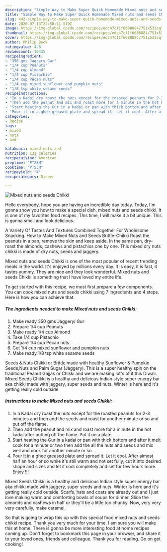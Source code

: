 ```yaml
---
description: "Simple Way to Make Super Quick Homemade Mixed nuts and seeds Chikki"
title: "Simple Way to Make Super Quick Homemade Mixed nuts and seeds Chikki"
slug: 442-simple-way-to-make-super-quick-homemade-mixed-nuts-and-seeds-chikki
date: 2020-07-13T22:58:51.519Z
image: https://img-global.cpcdn.com/recipes/edc47cf1f6688884/751x532cq70/mixed-nuts-and-seeds-chikki-recipe-main-photo.jpg
thumbnail: https://img-global.cpcdn.com/recipes/edc47cf1f6688884/751x532cq70/mixed-nuts-and-seeds-chikki-recipe-main-photo.jpg
cover: https://img-global.cpcdn.com/recipes/edc47cf1f6688884/751x532cq70/mixed-nuts-and-seeds-chikki-recipe-main-photo.jpg
author: Philip Beck
ratingvalue: 4.6
reviewcount: 10435
recipeingredient:
- "350 gms Jaggery Gur"
- "1/4 cup Peanuts"
- "1/4 cup Almond"
- "1/4 cup Pistachio"
- "1/4 cup Pecan nuts"
- "1/4 cup mixed sunflower and pumpkin nuts"
- "1/8 tsp white sesame seeds"
recipeinstructions:
- "In a Kadai dry roast the nuts except for the roasted peanuts for 2-3 minutes and then add the seeds and roast for another minute or so and put off the flame."
- "Then add the peanut and mix and roast more for a minute in the hot kadai after putting off the flame. Put it on a plate."
- "Start heating the Gur in a kadai or pan with thick bottom and after it melt cook for a minute or two then add the all the nuts and seeds and mix well and cook for another minute or so."
- "Pour it in a ghee greased plate and spread it. Let it cool. After almost half an hour or so while it&#39;s still warm and not set fully, cut it into desired shape and sizes and let it cool completely and set for few hours more. Enjoy !!!"
categories:
- Recipe
tags:
- mixed
- nuts
- and

katakunci: mixed nuts and 
nutrition: 131 calories
recipecuisine: American
preptime: "PT28M"
cooktime: "PT53M"
recipeyield: "4"
recipecategory: Dinner

---
```



![Mixed nuts and seeds Chikki](https://img-global.cpcdn.com/recipes/edc47cf1f6688884/751x532cq70/mixed-nuts-and-seeds-chikki-recipe-main-photo.jpg)

Hello everybody, hope you are having an incredible day today. Today, I'm gonna show you how to make a special dish, mixed nuts and seeds chikki. It is one of my favorites food recipes. This time, I will make it a bit unique. This is gonna smell and look delicious.

A Variety Of Tastes And Textures Combined Together For Wholesome Snacking. How to Make Mixed Nuts and Seeds Brittle-Chikki Roast the peanuts in a pan, remove the skin and keep aside. In the same pan, dry-roast the almonds, cashews and pistachios one by one. This mixed dry nuts chikki is made of dry nuts, seeds and jaggery.

Mixed nuts and seeds Chikki is one of the most popular of recent trending meals in the world. It's enjoyed by millions every day. It is easy, it is fast, it tastes yummy. They are nice and they look wonderful. Mixed nuts and seeds Chikki is something that I have loved my entire life.


To get started with this recipe, we must first prepare a few components. You can cook mixed nuts and seeds chikki using 7 ingredients and 4 steps. Here is how you can achieve that.

<!--inarticleads1-->

##### The ingredients needed to make Mixed nuts and seeds Chikki:

1. Make ready 350 gms Jaggery/ Gur
1. Prepare 1/4 cup Peanuts
1. Make ready 1/4 cup Almond
1. Take 1/4 cup Pistachio
1. Prepare 1/4 cup Pecan nuts
1. Get 1/4 cup mixed sunflower and pumpkin nuts
1. Make ready 1/8 tsp white sesame seeds


Seeds &amp; Nuts Chikki or Brittle made with healthy Sunflower &amp; Pumpkin Seeds,Nuts and Palm Sugar (Jaggery). This is a super healthy spin on the traditional Peanut Gajjak or Chikki and we are making lot&#39;s of it this Diwali. Mixed Seeds Chikki is a healthy and delicious Indian style super energy bar aka chikki made with jaggery, super seeds and nuts. Winter is here and it&#39;s getting really cold outside. 

<!--inarticleads2-->

##### Instructions to make Mixed nuts and seeds Chikki:

1. In a Kadai dry roast the nuts except for the roasted peanuts for 2-3 minutes and then add the seeds and roast for another minute or so and put off the flame.
1. Then add the peanut and mix and roast more for a minute in the hot kadai after putting off the flame. Put it on a plate.
1. Start heating the Gur in a kadai or pan with thick bottom and after it melt cook for a minute or two then add the all the nuts and seeds and mix well and cook for another minute or so.
1. Pour it in a ghee greased plate and spread it. Let it cool. After almost half an hour or so while it&#39;s still warm and not set fully, cut it into desired shape and sizes and let it cool completely and set for few hours more. Enjoy !!!


Mixed Seeds Chikki is a healthy and delicious Indian style super energy bar aka chikki made with jaggery, super seeds and nuts. Winter is here and it&#39;s getting really cold outside. Scarfs, hats and coats are already out and I just love making warm and comforting bowls of soups for dinner. Slice the almonds and cashews in half or they&#39;ll be a little too chunky. Now, very very very carefully, make caramel. 

So that is going to wrap this up with this special food mixed nuts and seeds chikki recipe. Thank you very much for your time. I am sure you will make this at home. There is gonna be more interesting food at home recipes coming up. Don't forget to bookmark this page in your browser, and share it to your loved ones, friends and colleague. Thank you for reading. Go on get cooking!
